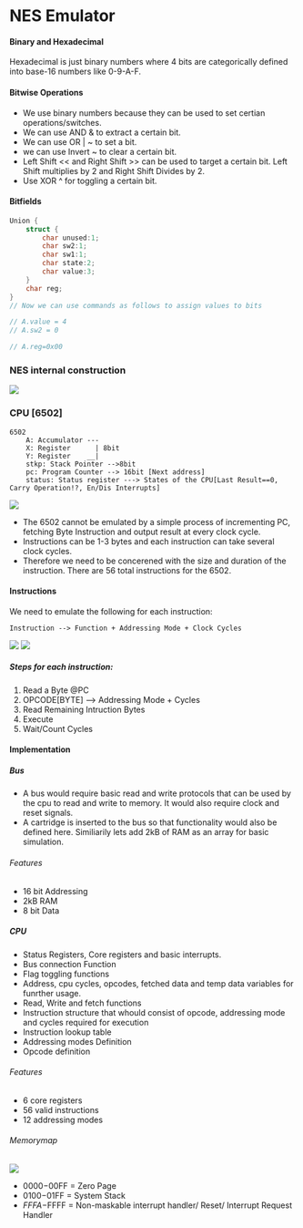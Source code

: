 # NES Emulator
#### Binary and Hexadecimal
Hexadecimal is just binary numbers where 4 bits are categorically defined into base-16 numbers like 0-9-A-F. 
#### Bitwise Operations
- We use binary numbers because they can be used to set certian operations/switches. 
- We can use AND & to extract a certain bit.
- We can use OR | ~ to set a bit. 
- we can use Invert ~ to clear a certain bit.
- Left Shift << and Right Shift >> can be used to target a certain bit. Left Shift multiplies by 2 and Right Shift Divides by 2.
- Use XOR ^ for toggling a certain bit.
#### Bitfields
```C++
Union {
    struct {
        char unused:1;
        char sw2:1;
        char sw1:1;
        char state:2;
        char value:3;
    }
    char reg;
}
// Now we can use commands as follows to assign values to bits

// A.value = 4
// A.sw2 = 0

// A.reg=0x00
```

### NES internal construction

![](assets/nes-internals.png)

### CPU [6502]
```
6502
    A: Accumulator ---
    X: Register      | 8bit 
    Y: Register    __|
    stkp: Stack Pointer -->8bit
    pc: Program Counter --> 16bit [Next address]
    status: Status register ---> States of the CPU[Last Result==0, Carry Operation!?, En/Dis Interrupts]

```
![](assets/6502-internal-diagram.png)
- The 6502 cannot be emulated by a simple process of incrementing PC, fetching Byte Instruction and output result at every clock cycle.
- Instructions can be 1-3 bytes and each instruction can take several clock cycles.
- Therefore we need to be concerened with the size and duration of the instruction. There are 56 total instructions for the 6502.
#### Instructions
We need to emulate the following for each instruction:

```
Instruction --> Function + Addressing Mode + Clock Cycles
```
![](assets/mneumonic-instruction-6502.png)
![](assets/opcode-indexTable.png)

##### Steps for each instruction:
1. Read a Byte @PC
2. OPCODE[BYTE] --> Addressing Mode + Cycles
3. Read Remaining Intruction Bytes
4. Execute
5. Wait/Count Cycles


#### Implementation
##### Bus
- A bus would require basic read and write protocols that can be used by the cpu to read and write to memory. It would also require clock and reset signals.
- A cartridge is inserted to the bus so that functionality would also be defined here. Similiarily lets add 2kB of RAM as an array for basic simulation.
###### Features
- 16 bit Addressing
- 2kB RAM
- 8 bit Data    

##### CPU
- Status Registers, Core registers and basic interrupts.
- Bus connection Function
- Flag toggling functions
- Address, cpu cycles, opcodes, fetched data and temp data variables for funrther usage.
- Read, Write and fetch functions
- Instruction structure that whould consist of opcode, addressing mode and cycles required for execution
- Instruction lookup table
- Addressing modes Definition
- Opcode definition

###### Features
- 6 core registers
- 56 valid instructions
- 12 addressing modes

###### Memorymap

![](assets/cpu-memorymap.png)

- $0000-$00FF = Zero Page
- $0100-$01FF = System Stack
- $FFFA-$FFFF = Non-maskable interrupt handler/ Reset/ Interrupt Request Handler
